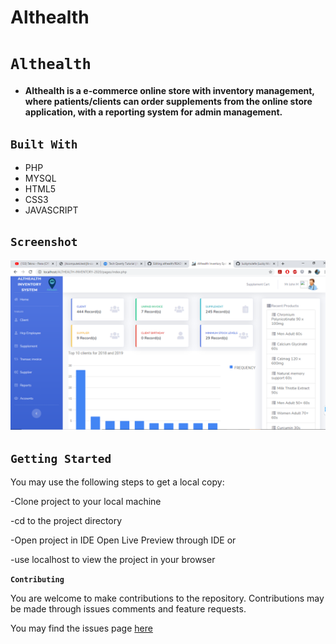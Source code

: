 # Althealth

# `Althealth`

- __Althealth is a e-commerce online store with inventory management, where patients/clients can order supplements from the online store application, with a reporting system for admin management.__

## `Built With`

- PHP
- MYSQL
- HTML5
- CSS3
- JAVASCRIPT


## `Screenshot`
![](althealth.PNG)

## `Getting Started`

You may use the following steps to get a local copy:

-Clone project to your local machine 

-cd to the project directory 

-Open project in IDE Open Live Preview through IDE or

-use localhost to view the project in your browser

**`Contributing`**

You are welcome to make contributions to the repository. Contributions may be made through issues comments and feature requests.

You may find the issues page [here](https://github.com/lubienga/Althealth/issues)

